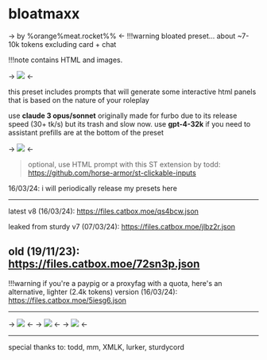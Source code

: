 # bloatmaxx  
-> by %orange%meat.rocket%% <-
!!!warning bloated preset... about ~7-10k tokens excluding card + chat

!!!note contains HTML and images.

-> [![](https://files.catbox.moe/6ofm7r.png)]() <-


this preset includes prompts that will generate some interactive html panels that is based on the nature of your roleplay

use **claude 3 opus/sonnet**
originally made for furbo due to its release speed (30+ tk/s) but its trash and slow now. use **gpt-4-32k** if you need to
assistant prefills are at the bottom of the preset

-> [![](https://files.catbox.moe/k60sr9.png)]() <-
> optional, use HTML prompt with this ST extension by todd: https://github.com/horse-armor/st-clickable-inputs

16/03/24: i will periodically release my presets here
- - -
latest v8 (16/03/24):
https://files.catbox.moe/qs4bcw.json

leaked from sturdy v7 (07/03/24):
https://files.catbox.moe/jlbz2r.json

old (19/11/23):
https://files.catbox.moe/72sn3p.json
---
!!!warning if you're a paypig or a proxyfag with a quota,
here's an alternative, lighter (2.4k tokens) version (16/03/24):
https://files.catbox.moe/5iesg6.json

--- 

-> [![](https://files.catbox.moe/fvm4kq.png)]() <-
-> [![](https://files.catbox.moe/wlo8c3.png)]() <-
-> [![](https://files.catbox.moe/kqihb4.png)]() <-

---
special thanks to:
todd, mm, XMLK, lurker, sturdycord